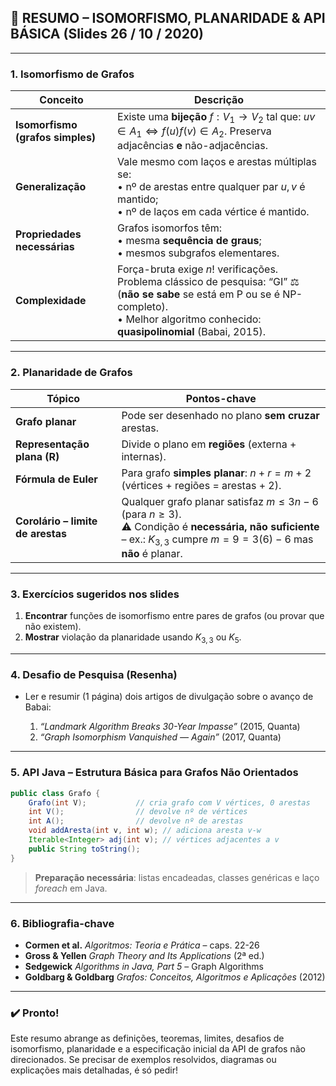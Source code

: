 ## 📘 RESUMO – ISOMORFISMO, PLANARIDADE & API BÁSICA (Slides 26 / 10 / 2020)

---

### 1. Isomorfismo de Grafos

| Conceito                         | Descrição                                                                                                                                                                                                |
| -------------------------------- | -------------------------------------------------------------------------------------------------------------------------------------------------------------------------------------------------------- |
| **Isomorfismo (grafos simples)** | Existe uma **bijeção** $f:V_1\to V_2$ tal que: $uv\in A_1 \iff f(u)f(v)\in A_2$. Preserva adjacências **e** não-adjacências.                                                                             |
| **Generalização**                | Vale mesmo com laços e arestas múltiplas se: <br>• nº de arestas entre qualquer par $u,v$ é mantido;<br>• nº de laços em cada vértice é mantido.                                                         |
| **Propriedades necessárias**     | Grafos isomorfos têm: <br>• mesma **sequência de graus**;<br>• mesmos subgrafos elementares.                                                                                                             |
| **Complexidade**                 | Força-bruta exige $n!$ verificações. <br>Problema clássico de pesquisa: “GI” ⚖️ (**não se sabe** se está em P ou se é NP-completo). <br>• Melhor algoritmo conhecido: **quasipolinomial** (Babai, 2015). |

---

### 2. Planaridade de Grafos

| Tópico                            | Pontos-chave                                                                                                                                                                 |
| --------------------------------- | ---------------------------------------------------------------------------------------------------------------------------------------------------------------------------- |
| **Grafo planar**                  | Pode ser desenhado no plano **sem cruzar** arestas.                                                                                                                          |
| **Representação plana (R)**       | Divide o plano em **regiões** (externa + internas).                                                                                                                          |
| **Fórmula de Euler**              | Para grafo **simples planar**: $n + r = m + 2$ (vértices + regiões = arestas + 2).                                                                                           |
| **Corolário – limite de arestas** | Qualquer grafo planar satisfaz $m \le 3n - 6$ (para $n \ge 3$). <br>⚠️ Condição é **necessária, não suficiente** – ex.: $K_{3,3}$ cumpre  $m=9=3(6)-6$ mas **não** é planar. |

---

### 3. Exercícios sugeridos nos slides

1. **Encontrar** funções de isomorfismo entre pares de grafos (ou provar que não existem).
2. **Mostrar** violação da planaridade usando $K_{3,3}$ ou $K_5$.

---

### 4. Desafio de Pesquisa (Resenha)

* Ler e resumir (1 página) dois artigos de divulgação sobre o avanço de Babai:

  1. *“Landmark Algorithm Breaks 30-Year Impasse”* (2015, Quanta)
  2. *“Graph Isomorphism Vanquished — Again”* (2017, Quanta)

---

### 5. API Java – Estrutura Básica para Grafos Não Orientados

```java
public class Grafo {
    Grafo(int V);           // cria grafo com V vértices, 0 arestas
    int V();                // devolve nº de vértices
    int A();                // devolve nº de arestas
    void addAresta(int v, int w); // adiciona aresta v-w
    Iterable<Integer> adj(int v); // vértices adjacentes a v
    public String toString();
}
```

> **Preparação necessária**: listas encadeadas, classes genéricas e laço *foreach* em Java.

---

### 6. Bibliografia-chave

* **Cormen et al.** *Algoritmos: Teoria e Prática* – caps. 22-26
* **Gross & Yellen** *Graph Theory and Its Applications* (2ª ed.)
* **Sedgewick** *Algorithms in Java, Part 5* – Graph Algorithms
* **Goldbarg & Goldbarg** *Grafos: Conceitos, Algoritmos e Aplicações* (2012)

---

### ✔️ Pronto!

Este resumo abrange as definições, teoremas, limites, desafios de isomorfismo, planaridade e a especificação inicial da API de grafos não direcionados. Se precisar de exemplos resolvidos, diagramas ou explicações mais detalhadas, é só pedir!
